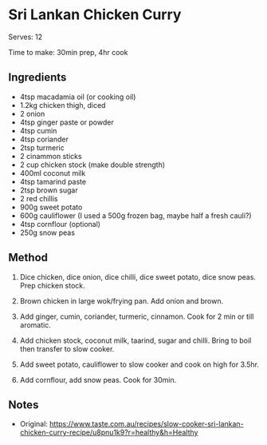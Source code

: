 # Sri Lankan Chicken Curry

Serves: 12

Time to make: 30min prep, 4hr cook

## Ingredients

* 4tsp macadamia oil (or cooking oil)
* 1.2kg chicken thigh, diced
* 2 onion
* 4tsp ginger paste or powder
* 4tsp cumin
* 4tsp coriander
* 2tsp turmeric
* 2 cinammon sticks
* 2 cup chicken stock (make double strength)
* 400ml coconut milk
* 4tsp tamarind paste
* 2tsp brown sugar
* 2 red chillis
* 900g sweet potato
* 600g cauliflower (I used a 500g frozen bag, maybe half a fresh cauli?)
* 4tsp cornflour (optional)
* 250g snow peas

## Method

1. Dice chicken, dice onion, dice chilli, dice sweet potato, dice snow peas. Prep chicken stock.

2. Brown chicken in large wok/frying pan. Add onion and brown.

3. Add ginger, cumin, coriander, turmeric, cinnamon. Cook for 2 min or till aromatic.

4. Add chicken stock, coconut milk, taarind, sugar and chilli. Bring to boil then transfer to slow cooker.

5. Add sweet potato, cauliflower to slow cooker and cook on high for 3.5hr.

6. Add cornflour, add snow peas. Cook for 30min.

## Notes

* Original: https://www.taste.com.au/recipes/slow-cooker-sri-lankan-chicken-curry-recipe/u8pnu1k9?r=healthy&h=Healthy

